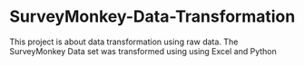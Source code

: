 # SurveyMonkey-Data-Transformation
This project is about data transformation using raw data. The SurveyMonkey Data set was transformed using using Excel and Python
